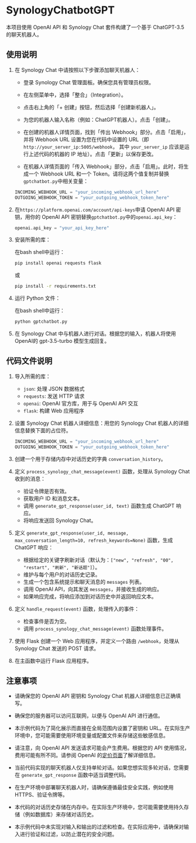 

# SynologyChatbotGPT

本项目使用 OpenAI API 和 Synology Chat 套件构建了一个基于 ChatGPT-3.5 的聊天机器人。


使用说明
----

1.  在 Synology Chat 中请按照以下步骤添加聊天机器人：

    - 登录 Synology Chat 管理面板。确保您具有管理员权限。

    - 在左侧菜单中，选择「整合」（Integration）。

    - 点击右上角的「+ 创建」按钮，然后选择「创建新机器人」。

    - 为您的机器人输入名称（例如：ChatGPT机器人）。点击「创建」。

    - 在创建的机器人详情页面，找到「传出 Webhook」部分。点击「启用」，并将 Webhook URL 设置为您在代码中设置的 URL（即 `http://your_server_ip:5005/webhook`， 其中 `your_server_ip` 应该是运行上述代码的机器的 IP 地址）。点击「更新」以保存更改。

    - 在机器人详情页面的「传入 Webhook」部分，点击「启用」。此时，将生成一个 Webhook URL 和一个 Token。请将这两个值复制并替换`gptchatbot.py`中相关变量：

    ```python
    INCOMING_WEBHOOK_URL = "your_incoming_webhook_url_here"
    OUTGOING_WEBHOOK_TOKEN = "your_outgoing_webhook_token_here"

    ```

2. 在`https://platform.openai.com/account/api-keys`申请 OpenAI API 密钥，用你的 OpenAI API 密钥替换`gptchatbot.py`中的`openai.api_key`：
    

    ```python
    openai.api_key = "your_api_key_here"
    ```
    
3.  安装所需的库：

    在bash shell中运行：

    ```bash
    pip install openai requests flask
    ```
    或
    ```bash
    pip install -r requirements.txt 
    ```

4.  运行 Python 文件：

    在bash shell中运行：

    ```bash
    python gptchatbot.py
    ```

5. 在 Synology Chat 中与机器人进行对话。根据您的输入，机器人将使用OpenAI的 gpt-3.5-turbo 模型生成回复。



代码文件说明
------

1.  导入所需的库：
    
    *   `json`: 处理 JSON 数据格式
    *   `requests`: 发送 HTTP 请求
    *   `openai`: OpenAI 官方库，用于与 OpenAI API 交互
    *   `flask`: 构建 Web 应用程序


2.  设置 Synology Chat 机器人详细信息：用您的 Synology Chat 机器人的详细信息替换下面的占位符。

    ```python
    INCOMING_WEBHOOK_URL = "your_incoming_webhook_url_here"
    OUTGOING_WEBHOOK_TOKEN = "your_outgoing_webhook_token_here"
    ```

3.  创建一个用于存储内存中对话历史的字典 `conversation_history`。
    
4.  定义 `process_synology_chat_message(event)` 函数，处理从 Synology Chat 收到的消息：
    
    *   验证令牌是否有效。
    *   获取用户 ID 和消息文本。
    *   调用 `generate_gpt_response(user_id, text)` 函数生成 ChatGPT 响应。
    *   将响应发送回 Synology Chat。
5.  定义 `generate_gpt_response(user_id, message, max_conversation_length=10, refresh_keywords=None)` 函数，生成 ChatGPT 响应：
    
    *   根据给定的关键字刷新对话（默认为：`["new", "refresh", "00", "restart", "刷新", "新话题"]`）。
    *   维护与每个用户的对话历史记录。
    *   生成一个包含系统提示和聊天消息的 `messages` 列表。
    *   调用 OpenAI API，向其发送 `messages`，并接收生成的响应。
    *   如果响应完成，将响应添加到对话历史中并返回响应文本。
6.  定义 `handle_request(event)` 函数，处理传入的事件：
    
    *   检查事件是否为空。
    *   调用 `process_synology_chat_message(event)` 函数处理事件。
7.  使用 Flask 创建一个 Web 应用程序，并定义一个路由 `/webhook`，处理从 Synology Chat 发送的 POST 请求。
    
8.  在主函数中运行 Flask 应用程序。
    

注意事项
----

*   请确保您的 OpenAI API 密钥和 Synology Chat 机器人详细信息已正确填写。
    
*   确保您的服务器可以访问互联网，以便与 OpenAI API 进行通信。
    
*   本示例代码为了简化展示而直接在全局范围内设置了密钥和 URL。在实际生产环境中，您可能需要使用环境变量或配置文件来存储这些敏感信息。
    
*   请注意，向 OpenAI API 发送请求可能会产生费用。根据您的 API 使用情况，费用可能有所不同。请参阅 OpenAI 的[定价页面](https://openai.com/pricing)了解详细信息。
    
*   当前代码实现的聊天机器人仅支持单轮对话。如果您想实现多轮对话，您需要在 `generate_gpt_response` 函数中适当调整代码。
    
*   在生产环境中部署聊天机器人时，请确保遵循最佳安全实践，例如使用 HTTPS、验证令牌等。
    
*   本代码的对话历史存储在内存中。在实际生产环境中，您可能需要使用持久存储（例如数据库）来存储对话历史。
    
*   本示例代码中未实现对输入和输出的过滤和检查。在实际应用中，请确保对输入进行验证和过滤，以防止潜在的安全问题。
    


